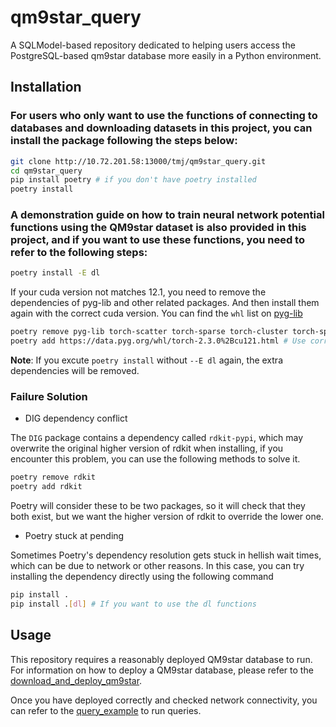 <!--
 * @Author: TMJ
 * @Date: 2024-04-29 09:59:49
 * @LastEditors: TMJ
 * @LastEditTime: 2024-05-20 16:45:53
 * @Description: 请填写简介
-->
# qm9star_query

A SQLModel-based repository dedicated to helping users access the PostgreSQL-based qm9star database more easily in a Python environment.

## Installation

### For users who only want to use the functions of connecting to databases and downloading datasets in this project, you can install the package following the steps below:

```bash
git clone http://10.72.201.58:13000/tmj/qm9star_query.git
cd qm9star_query
pip install poetry # if you don't have poetry installed
poetry install
```
### A demonstration guide on how to train neural network potential functions using the QM9star dataset is also provided in this project, and if you want to use these functions, you need to refer to the following steps:

```bash
poetry install -E dl
```

If your cuda version not matches 12.1, you need to remove the dependencies of pyg-lib and other related packages. And then install them again with the correct cuda version. You can find the `whl` list on [pyg-lib](https://data.pyg.org/whl/index.html)

```bash
poetry remove pyg-lib torch-scatter torch-sparse torch-cluster torch-spline-conv torch-geometric
poetry add https://data.pyg.org/whl/torch-2.3.0%2Bcu121.html # Use correct cuda version
```

**Note**: If you excute `poetry install` without `--E dl` again, the extra dependencies will be removed.

### Failure Solution
- DIG dependency conflict
  
The `DIG` package contains a dependency called `rdkit-pypi`, which may overwrite the original higher version of rdkit when installing, if you encounter this problem, you can use the following methods to solve it.

```bash
poetry remove rdkit
poetry add rdkit
```

Poetry will consider these to be two packages, so it will check that they both exist, but we want the higher version of rdkit to override the lower one.

- Poetry stuck at pending

Sometimes Poetry's dependency resolution gets stuck in hellish wait times, which can be due to network or other reasons. In this case, you can try installing the dependency directly using the following command

```bash
pip install .
pip install .[dl] # If you want to use the dl functions
```

## Usage

This repository requires a reasonably deployed QM9star database to run. For information on how to deploy a QM9star database, please refer to the [download_and_deploy_qm9star](tutorial/1-download_and_deploy_qm9star.md).

Once you have deployed correctly and checked network connectivity, you can refer to the [query_example](tutorial/2-query_example.ipynb) to run queries.




